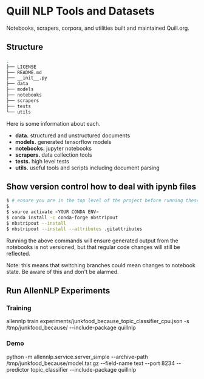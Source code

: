 # Quill NLP Tools and Datasets

Notebooks, scrapers, corpora, and utilities built and maintained Quill.org.


## Structure

```bash
.
├── LICENSE
├── README.md
├── __init__.py
├── data
├── models
├── notebooks
├── scrapers
├── tests
└── utils
```

Here is some information about each.

 * **data.** structured and unstructured documents
 * **models.** generated tensorflow models
 * **notebooks.** jupyter notebooks
 * **scrapers.** data collection tools
 * **tests.** high level tests
 * **utils.** useful tools and scripts including document parsing

## Show version control how to deal with ipynb files

```bash
$ # ensure you are in the top level of the project before running these commands
$
$ source activate <YOUR CONDA ENV>
$ conda install -c conda-forge nbstripout
$ nbstripout --install
$ nbstripout --install --attributes .gitattributes
```

Running the above commands will ensure generated output from the notebooks is
not versioned, but that regular code changes will still be reflected.

Note: this means that switching branches could mean changes to notebook state.
Be aware of this and don't be alarmed.


## Run AllenNLP Experiments

### Training

allennlp train experiments/junkfood_because_topic_classifier_cpu.json -s /tmp/junkfood_because/ --include-package quillnlp

### Demo

python -m allennlp.service.server_simple --archive-path /tmp/junkfood_because/model.tar.gz --field-name text --port 8234 --predictor topic_classifier --include-package quillnlp

